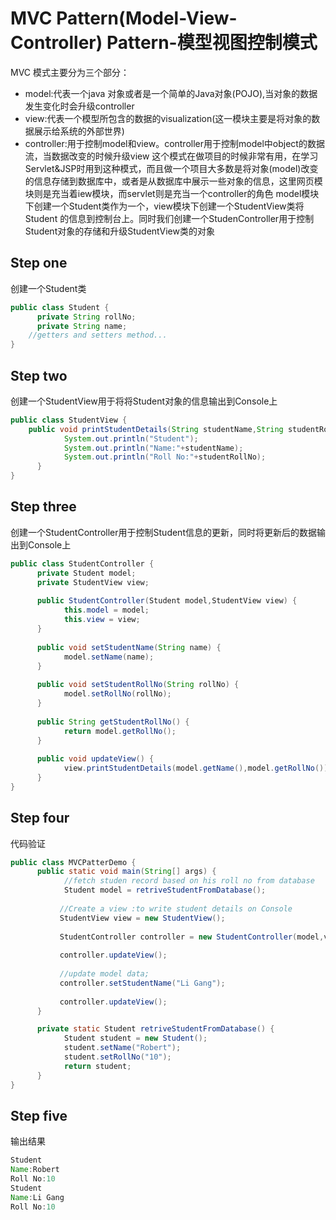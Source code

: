# MVC Pattern(Model-View-Controller) Pattern-模型视图控制模式
MVC 模式主要分为三个部分：
* model:代表一个java 对象或者是一个简单的Java对象(POJO),当对象的数据发生变化时会升级controller
* view:代表一个模型所包含的数据的visualization(这一模块主要是将对象的数据展示给系统的外部世界)
* controller:用于控制model和view。controller用于控制model中object的数据流，当数据改变的时候升级view 
这个模式在做项目的时候非常有用，在学习Servlet&JSP时用到这种模式，而且做一个项目大多数是将对象(model)改变的信息存储到数据库中，或者是从数据库中展示一些对象的信息，这里网页模块则是充当着iew模块，而servlet则是充当一个controller的角色
model模块下创建一个Student类作为一个，view模块下创建一个StudentView类将Student 的信息到控制台上。同时我们创建一个StudenController用于控制Student对象的存储和升级StudentView类的对象
## Step one
创建一个Student类
```Java
public class Student {
	  private String rollNo;
	  private String name;
    //getters and setters method...
}
```
## Step two 
创建一个StudentView用于将将Student对象的信息输出到Console上
```Java
public class StudentView {
    public void printStudentDetails(String studentName,String studentRollNo) {
		    System.out.println("Student");
		    System.out.println("Name:"+studentName);
		    System.out.println("Roll No:"+studentRollNo);
	  }
}
```
## Step three
创建一个StudentController用于控制Student信息的更新，同时将更新后的数据输出到Console上
```Java
public class StudentController {
	  private Student model;
	  private StudentView view;
    
	  public StudentController(Student model,StudentView view) {
		    this.model = model;
		    this.view = view;
	  }
	
	  public void setStudentName(String name) {
		    model.setName(name);
	  }
	
	  public void setStudentRollNo(String rollNo) {
		    model.setRollNo(rollNo);
	  }
	
	  public String getStudentRollNo() {
		    return model.getRollNo();
	  }
	
	  public void updateView() {
		    view.printStudentDetails(model.getName(),model.getRollNo());
	  }
}
```
## Step four
代码验证
```Java
public class MVCPatterDemo {
	  public static void main(String[] args) {
		    //fetch studen record based on his roll no from database
		    Student model = retriveStudentFromDatabase();
		
		   //Create a view :to write student details on Console
		   StudentView view = new StudentView();
		
		   StudentController controller = new StudentController(model,view);
		
		   controller.updateView();
		
		   //update model data;
		   controller.setStudentName("Li Gang");
		
		   controller.updateView();
	  }

	  private static Student retriveStudentFromDatabase() {
		    Student student = new Student();
		    student.setName("Robert");
		    student.setRollNo("10");
		    return student;
	  }
}
```
## Step five
输出结果
```Java
Student
Name:Robert
Roll No:10
Student
Name:Li Gang
Roll No:10
```

